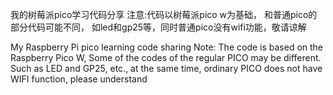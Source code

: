 我的树莓派pico学习代码分享
注意:代码以树莓派pico w为基础，
和普通pico的部分代码可能不同，
如led和gp25等，同时普通pico没有wifi功能，敬请谅解

My Raspberry Pi pico learning code sharing
Note: The code is based on the Raspberry Pico W,
Some of the codes of the regular PICO may be different.
Such as LED and GP25, etc., at the same time, ordinary PICO does not have WIFI function, please understand
